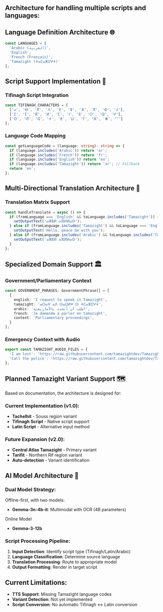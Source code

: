 ## Architecture for handling multiple scripts and languages:

## Language Definition Architecture 🌐

````typescript path=components/LanguageSelector.tsx mode=EXCERPT
const LANGUAGES = [
  'Arabic (العربية)',
  'English',
  'French (Français)',
  'Tamazight (ⵜⴰⵎⴰⵣⵉⵖⵜ)'
];
````

## Script Support Implementation 📝

### Tifinagh Script Integration
````typescript path=components/TifinghKeyboard.tsx mode=EXCERPT
const TIFINAGH_CHARACTERS = [
  ['ⴰ', 'ⴱ', 'ⴳ', 'ⴷ', 'ⴹ', 'ⴻ', 'ⴼ', 'ⴳ', 'ⵀ', 'ⵃ'],
  ['ⵉ', 'ⵊ', 'ⴽ', 'ⵍ', 'ⵎ', 'ⵏ', 'ⵓ', 'ⵔ', 'ⵕ', 'ⵖ'],
  ['ⵙ', 'ⵚ', 'ⵛ', 'ⵜ', 'ⵟ', 'ⵡ', 'ⵢ', 'ⵣ', 'ⵥ', 'ⵯ']
];
````

### Language Code Mapping
````typescript path=components/TranslationInput.tsx mode=EXCERPT
const getLanguageCode = (language: string): string => {
  if (language.includes('Arabic')) return 'ar';
  if (language.includes('French')) return 'fr';
  if (language.includes('English')) return 'en';
  if (language.includes('Tamazight')) return 'ar'; // Fallback
  return 'en';
};
````

## Multi-Directional Translation Architecture 🔄

### Translation Matrix Support
````typescript path=app/(tabs)/index.tsx mode=EXCERPT
const handleTranslate = async () => {
  if (fromLanguage === 'English' && toLanguage.includes('Tamazight')) {
    setOutputText('ⴰⵣⵓⵍ ⴰⴼⵍⵍⴰⵙ');
  } else if (fromLanguage.includes('Tamazight') && toLanguage === 'English') {
    setOutputText('Hello, peace be with you');
  } else if (fromLanguage.includes('Arabic') && toLanguage.includes('Tamazight')) {
    setOutputText('ⴰⵣⵓⵍ ⴰⴼⵍⵍⴰⵙ');
  }
};
````

## Specialized Domain Support 🏛️

### Government/Parliamentary Context
````typescript path=app/(tabs)/government.tsx mode=EXCERPT
const GOVERNMENT_PHRASES: GovernmentPhrase[] = [
  {
    english: 'I request to speak in Tamazight',
    tamazight: 'ⴰⵔⴰⵖ ⴰⴷ ⵙⴰⵡⵍⵖ ⵙ ⵜⵎⴰⵣⵉⵖⵜ',
    arabic: 'أطلب أن أتحدث بالأمازيغية',
    french: 'Je demande à parler en tamazight',
    context: 'Parliamentary proceedings',
  }
];
````

### Emergency Context with Audio
````typescript path=constants/AudioFiles.ts mode=EXCERPT
export const TAMAZIGHT_AUDIO_FILES = {
  'I am lost': 'https://raw.githubusercontent.com/tamazightdev/Tamazight_MultiLingo_App/main/assets/audio/tamazight%20i%20am%20lost.MP3',
  'Call the police': 'https://raw.githubusercontent.com/tamazightdev/Tamazight_MultiLingo_App/main/assets/audio/tamazight%20call%20the%20police.MP3',
};
````

## Planned Tamazight Variant Support 🗺️

Based on documentation, the architecture is designed for:

### Current Implementation (v1.0):
- **Tachelhit** - Souss region variant
- **Tifinagh Script** - Native script support
- **Latin Script** - Alternative input method

### Future Expansion (v2.0):
- **Central Atlas Tamazight** - Primary variant
- **Tarifit** - Northern Rif region variant
- **Auto-detection** - Variant identification

## AI Model Architecture 🤖

### Dual Model Strategy:
Offline-first, with two models:
- **Gemma-3n-4b-it**: Multimodal with OCR (4B parameters)

Online Model
- **Gemma-3-12b**

### Script Processing Pipeline:
1. **Input Detection**: Identify script type (Tifinagh/Latin/Arabic)
2. **Language Classification**: Determine source language
3. **Translation Processing**: Route to appropriate model
4. **Output Formatting**: Render in target script

## Current Limitations:
- **TTS Support**: Missing Tamazight language codes
- **Variant Detection**: Not yet implemented
- **Script Conversion**: No automatic Tifinagh ↔ Latin conversion


